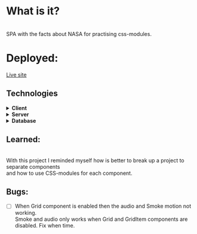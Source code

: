 # What is it?
<br>
SPA with the facts about NASA for practising css-modules.

# Deployed:

[Live site](https://julija777rocket2modules.netlify.app/)


## Technologies

<details>
  <summary><b>Client</b></summary>
  
  - HTML
  - CSS
  - JavaScript
   - React
  
  - [NPM](https://www.npmjs.com/)
  -https://animate.style/  <br> -$ npm install animate.css --save  <br> -$ npm install classnames


</details>

<details>
  <summary><b>Server</b></summary>

Not used this time. Local Data in Data folder

</details>

<details>
  <summary><b>Database</b></summary>

Not used this time. Local Data in Data folder

</details>

## Learned: 

<br>
With this project I reminded myself how is better to break up a project to separate components <br>
and how to use CSS-modules for each component.

## Bugs:

- [ ] When Grid component is enabled then the audio and Smoke motion not working.<br>
       Smoke and audio only works when Grid and GridItem components are disabled. Fix when time.

